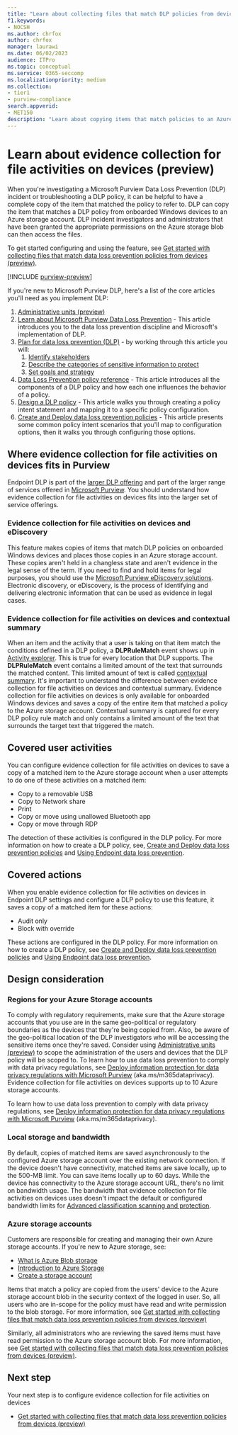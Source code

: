 ```yaml
---
title: "Learn about collecting files that match DLP policies from devices (preview)"
f1.keywords:
- NOCSH
ms.author: chrfox
author: chrfox
manager: laurawi
ms.date: 06/02/2023
audience: ITPro
ms.topic: conceptual
ms.service: O365-seccomp
ms.localizationpriority: medium
ms.collection:
- tier1
- purview-compliance
search.appverid:
- MET150
description: "Learn about copying items that match policies to an Azure storage account."
---
```


# Learn about evidence collection for file activities on devices (preview)

When you're investigating a Microsoft Purview Data Loss Prevention (DLP) incident or troubleshooting a DLP policy, it can be helpful to have a complete copy of the item that matched the policy to refer to. DLP can copy the item that matches a DLP policy from onboarded Windows devices to an Azure storage account. DLP incident investigators and administrators that have been granted the appropriate permissions on the Azure storage blob can then access the files.

To get started configuring and using the feature, see [Get started with collecting files that match data loss prevention policies from devices (preview)](dlp-copy-matched-items-get-started.md).  

[!INCLUDE [purview-preview](../includes/purview-preview.md)]

If you're new to Microsoft Purview DLP, here's a list of the core articles you'll need as you implement DLP:

1. [Administrative units (preview)](microsoft-365-compliance-center-permissions.md#administrative-units-preview)
1. [Learn about Microsoft Purview Data Loss Prevention](dlp-learn-about-dlp.md) - This article introduces you to the data loss prevention discipline and Microsoft's implementation of DLP.
1. [Plan for data loss prevention (DLP)](dlp-overview-plan-for-dlp.md#plan-for-data-loss-prevention-dlp) - by working through this article you will:
    1. [Identify stakeholders](dlp-overview-plan-for-dlp.md#identify-stakeholders)
    1. [Describe the categories of sensitive information to protect](dlp-overview-plan-for-dlp.md#describe-the-categories-of-sensitive-information-to-protect)
    1. [Set goals and strategy](dlp-overview-plan-for-dlp.md#set-goals-and-strategy)
1. [Data Loss Prevention policy reference](dlp-policy-reference.md#data-loss-prevention-policy-reference) - This article introduces all the components of a DLP policy and how each one influences the behavior of a policy.
1. [Design a DLP policy](dlp-policy-design.md) - This article walks you through creating a policy intent statement and mapping it to a specific policy configuration. 
1. [Create and Deploy data loss prevention policies](dlp-create-deploy-policy.md) - This article presents some common policy intent scenarios that you'll map to configuration options, then it walks you through configuring those options.

## Where evidence collection for file activities on devices fits in Purview

Endpoint DLP is part of the [larger DLP offering](dlp-learn-about-dlp.md) and part of the larger range of services offered in [Microsoft Purview](/microsoft-365/compliance.md). You should understand how evidence collection for file activities on devices fits into the larger set of service offerings.
### Evidence collection for file activities on devices and eDiscovery

This feature makes copies of items that match DLP policies on onboarded Windows devices and places those copies in an Azure storage account. These copies aren't held in a changless state and aren't evidence in the legal sense of the term. If you need to find and hold items for legal purposes, you should use the [Microsoft Purview eDiscovery solutions](ediscovery.md). Electronic discovery, or eDiscovery, is the process of identifying and delivering electronic information that can be used as evidence in legal cases.
### Evidence collection for file activities on devices and contextual summary

 When an item and the activity that a user is taking on that item match the conditions defined in a DLP policy, a **DLPRuleMatch** event shows up in [Activity explorer](data-classification-activity-explorer.md). This is true for every location that DLP supports. The **DLPRuleMatch** event contains a limited amount of the text that surrounds the matched content. This limited amount of text is called [contextual summary](dlp-learn-about-dlp.md#contextual-summary).
It's important to understand the difference between evidence collection for file activities on devices and contextual summary. Evidence collection for file activities on devices is only available for onboarded Windows devices and saves a copy of the entire item that matched a policy to the Azure storage account. Contextual summary is captured for every DLP policy rule match and only contains a limited amount of the text that surrounds the target text that triggered the match. 

## Covered user activities
 
You can configure evidence collection for file activities on devices to save a copy of a matched item to the Azure storage account when a user attempts to do one of these activities on a matched item:
 - Copy to a removable USB
 - Copy to Network share
 - Print
 - Copy or move using unallowed Bluetooth app
 - Copy or move through RDP
 
The detection of these activities is configured in the DLP policy. For more information on how to create a DLP policy, see, [Create and Deploy data loss prevention policies](dlp-create-deploy-policy.md) and [Using Endpoint data loss prevention](endpoint-dlp-using.md).

## Covered actions

When you enable evidence collection for file activities on devices in Endpoint DLP settings and configure a DLP policy to use this feature, it saves a copy of a matched item for these actions:
- Audit only
- Block with override
<!--Block--> 

These actions are configured in the DLP policy. For more information on how to create a DLP policy, see [Create and Deploy data loss prevention policies](dlp-create-deploy-policy.md) and [Using Endpoint data loss prevention](endpoint-dlp-using.md).
 
## Design consideration

### Regions for your Azure Storage accounts

To comply with regulatory requirements, make sure that the Azure storage accounts that you use are in the same geo-political or regulatory boundaries as the devices that they're being copied from. Also, be aware of the geo-political location of the DLP investigators who will be accessing the sensitive items once they're saved. Consider using [Administrative units (preview)](microsoft-365-compliance-center-permissions.md#administrative-units-preview) to scope the administration of the users and devices that the DLP policy will be scoped to. To learn how to use data loss prevention to comply with data privacy regulations, see [Deploy information protection for data privacy regulations with Microsoft Purview](../solutions/information-protection-deploy.md)  (aka.ms/m365dataprivacy).
Evidence collection for file activities on devices supports up to 10 Azure storage accounts.

To learn how to use data loss prevention to comply with data privacy regulations, see [Deploy information protection for data privacy regulations with Microsoft Purview](../solutions/information-protection-deploy.md)  (aka.ms/m365dataprivacy).

### Local storage and bandwidth

By default, copies of matched items are saved asynchronously to the configured Azure storage account over the existing network connection. If the device doesn't have connectivity, matched items are save locally, up to the 500-MB limit. You can save items locally up to 60 days.
While the device has connectivity to the Azure storage account URL, there's no limit on bandwidth usage. The bandwidth that evidence collection for file activities on devices uses doesn't impact the default or configured bandwidth limits for [Advanced classification scanning and protection](dlp-configure-endpoint-settings.md#advanced-classification-scanning-and-protection).

### Azure storage accounts

Customers are responsible for creating and managing their own Azure storage accounts. If you're new to Azure storage, see:
- [What is Azure Blob storage](/azure/storage/blobs/storage-blobs-overview.md)
- [Introduction to Azure Storage](/azure/storage/common/storage-introduction.md)
- [Create a storage account](/azure/storage/common/storage-account-create)

Items that match a policy are copied from the users' device to the Azure storage account blob in the security context of the logged in user. So, all users who are in-scope for the policy must have read and write permission to the blob storage. For more information, see [Get started with collecting files that match data loss prevention policies from devices (preview)](dlp-copy-matched-items-get-started.md)

Similarly, all administrators who are reviewing the saved items must have read permission to the Azure storage account blob. For more information, see [Get started with collecting files that match data loss prevention policies from devices (preview)](dlp-copy-matched-items-get-started.md).

## Next step

Your next step is to configure evidence collection for file activities on devices

- [Get started with collecting files that match data loss prevention policies from devices (preview)](dlp-copy-matched-items-get-started.md#get-started-with-collecting-files-that-match-data-loss-prevention-policies-from-devices-preview)